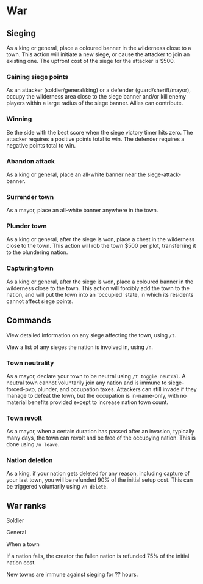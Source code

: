 # War

## Sieging

As a king or general, place a coloured banner in the wilderness close to a town. This action will initiate a new siege, or cause the attacker to join an existing one. The upfront cost of the siege for the attacker is $500.

### Gaining siege points
As an attacker (soldier/general/king) or a defender (guard/sheriff/mayor), occupy the wilderness area close to the siege banner and/or kill enemy players within a large radius of the siege banner. Allies can contribute.

### Winning
Be the side with the best score when the siege victory timer hits zero. The attacker requires a positive points total to win. The defender requires a negative points total to win.

### Abandon attack
As a king or general, place an all-white banner near the siege-attack-banner.

### Surrender town
As a mayor, place an all-white banner anywhere in the town.

### Plunder town
As a king or general, after the siege is won, place a chest in the wilderness close to the town. This action will rob the town $500 per plot, transferring it to the plundering nation.

### Capturing town
As a king or general, after the siege is won, place a coloured banner in the wilderness close to the town. This action will forcibly add the town to the nation, and will put the town into an 'occupied' state, in which its residents cannot affect siege points. 

## Commands

View detailed information on any siege affecting the town, using `/t`.

View a list of any sieges the nation is involved in, using `/n`.

### Town neutrality
As a mayor, declare your town to be neutral using `/t toggle neutral`. A neutral town cannot voluntarily join any nation and is immune to siege-forced-pvp, plunder, and occupation taxes. Attackers can still invade if they manage to defeat the town, but the occupation is in-name-only, with no material benefits provided except to increase nation town count.

### Town revolt
As a mayor, when a certain duration has passed after an invasion, typically many days, the town can revolt and be free of the occupying nation. This is done using `/n leave`.

### Nation deletion
As a king, if your nation gets deleted for any reason, including capture of your last town, you will be refunded 90% of the initial setup cost. This can be triggered voluntarily using `/n delete`.

## War ranks

Soldier

General

When a town 


If a nation falls, the creator the fallen nation is refunded 75% of the initial nation cost.

New towns are immune against sieging for ?? hours.

